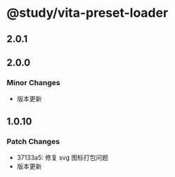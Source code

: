 # @study/vita-preset-loader

## 2.0.1

## 2.0.0

### Minor Changes

- 版本更新

## 1.0.10

### Patch Changes

- 37133a5: 修复 svg 图标打包问题
- 版本更新
